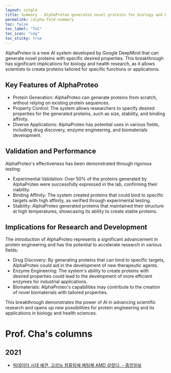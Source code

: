 ```yaml
---
layout: single
title: Summary - AlphaProteo generates novel proteins for biology and health research
permalink: /alpha-fold-summary
toc: false
toc_label: "ToC"
toc_icon: "cog"
toc_sticky: true
---
```


AlphaProteo is a new AI system developed by Google DeepMind that can generate novel proteins with specific desired properties. This breakthrough has significant implications for biology and health research, as it allows scientists to create proteins tailored for specific functions or applications.

<h2>
Key Features of AlphaProteo
</h2>

* Protein Generation: AlphaProteo can generate proteins from scratch, without relying on existing protein sequences.
* Property Control: The system allows researchers to specify desired properties for the generated proteins, such as size, stability, and binding affinity.
* Diverse Applications: AlphaProteo has potential uses in various fields, including drug discovery, enzyme engineering, and biomaterials development.

<h2>
Validation and Performance
</h2>

AlphaProteo's effectiveness has been demonstrated through rigorous testing:

* Experimental Validation: Over 50% of the proteins generated by AlphaProteo were successfully expressed in the lab, confirming their viability.
* Binding Affinity: The system created proteins that could bind to specific targets with high affinity, as verified through experimental testing.
* Stability: AlphaProteo generated proteins that maintained their structure at high temperatures, showcasing its ability to create stable proteins.

<h2>
Implications for Research and Development
</h2>

The introduction of AlphaProteo represents a significant advancement in protein engineering and has the potential to accelerate research in various fields:

* Drug Discovery: By generating proteins that can bind to specific targets, AlphaProteo could aid in the development of new therapeutic agents.
* Enzyme Engineering: The system's ability to create proteins with desired properties could lead to the development of more efficient enzymes for industrial applications.
* Biomaterials: AlphaProteo's capabilities may contribute to the creation of novel biomaterials with tailored properties.

This breakthrough demonstrates the power of AI in advancing scientific research and opens up new possibilities for protein engineering and its applications in biology and health sciences.


<h1 id="prof-cha">Prof. Cha's columns</h1>

<h2>2021</h2>

* <a href="https://www.joongang.co.kr/article/24097122"> 빅데이터 시대 예견, 고성능 컴퓨팅에 베팅해 AMD 살렸다. - 중앙일보</a>



